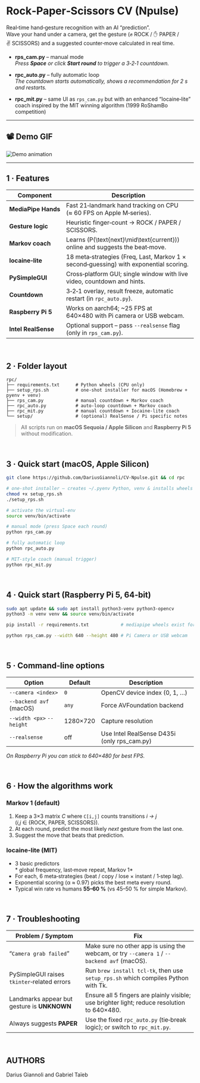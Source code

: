 # Rock‑Paper‑Scissors CV (Npulse)

Real‑time hand‑gesture recognition with an AI “prediction”.  
Wave your hand under a camera, get the gesture (✊ ROCK / ✋ PAPER / ✌️ SCISSORS) and a suggested counter‑move calculated in real time.

* **rps_cam.py** – manual mode  
  *Press **Space** or click **Start round** to trigger a 3‑2‑1 countdown.*

* **rpc_auto.py** – fully automatic loop  
  *The countdown starts automatically, shows a recommendation for 2 s and restarts.*

* **rpc_mit.py** – same UI as `rps_cam.py` but with an enhanced “Iocaine‑lite” coach inspired by the MIT winning algorithm (1999 RoShamBo competition)


---

## 📽 Demo GIF
![Demo animation](../docs/demo_rpc.gif)



---
## 1 · Features

| Component          | Description                                                                  |
|--------------------|------------------------------------------------------------------------------|
| **MediaPipe Hands**| Fast 21‑landmark hand tracking on CPU (≈ 60 FPS on Apple M‑series).          |
| **Gesture logic**  | Heuristic finger‑count → ROCK / PAPER / SCISSORS.                            |
| **Markov coach**   | Learns \(P(\text{next}\mid\text{current})\) online and suggests the beat‑move.|
| **Iocaine‑lite**   | 18 meta‑strategies (Freq, Last, Markov 1 × second‑guessing) with exponential scoring.|
| **PySimpleGUI**    | Cross‑platform GUI; single window with live video, countdown and hints.      |
| **Countdown**      | 3‑2‑1 overlay, result freeze, automatic restart (in `rpc_auto.py`).          |
| **Raspberry Pi 5** | Works on aarch64; ~25 FPS at 640×480 with Pi camera or USB webcam.           |
| **Intel RealSense**| Optional support – pass `--realsense` flag (only in `rps_cam.py`).           |

<br>

## 2 · Folder layout

```
rpc/
├── requirements.txt      # Python wheels (CPU only)
├── setup_rps.sh          # one‑shot installer for macOS (Homebrew + pyenv + venv)
├── rps_cam.py            # manual countdown + Markov coach
├── rpc_auto.py           # auto‑loop countdown + Markov coach
├── rpc_mit.py            # manual countdown + Iocaine‑lite coach
└── setup/                # (optional) RealSense / Pi specific notes
```

> All scripts run on **macOS Sequoia / Apple Silicon** and **Raspberry Pi 5** without modification.

<br>

## 3 · Quick start (macOS, Apple Silicon)

```bash
git clone https://github.com/DariusGiannoli/CV-Npulse.git && cd rpc

# one‑shot installer – creates ~/.pyenv Python, venv & installs wheels
chmod +x setup_rps.sh
./setup_rps.sh

# activate the virtual‑env
source venv/bin/activate

# manual mode (press Space each round)
python rps_cam.py

# fully automatic loop
python rpc_auto.py

# MIT‑style coach (manual trigger)
python rpc_mit.py
```

<br>

## 4 · Quick start (Raspberry Pi 5, 64‑bit)

```bash
sudo apt update && sudo apt install python3-venv python3-opencv
python3 -m venv venv && source venv/bin/activate

pip install -r requirements.txt            # mediapipe wheels exist for aarch64

python rps_cam.py --width 640 --height 480 # Pi Camera or USB webcam
```

<br>

## 5 · Command‑line options

| Option                    | Default | Description                                |
|---------------------------|---------|--------------------------------------------|
| `--camera <index>`        | `0`     | OpenCV device index (0, 1, …)              |
| `--backend avf` (macOS)   | `any`   | Force AVFoundation backend                 |
| `--width <px>` `--height` | 1280×720| Capture resolution                         |
| `--realsense`             | off     | Use Intel RealSense D435i (only rps_cam.py)|

*On Raspberry Pi you can stick to 640×480 for best FPS.*

<br>

## 6 · How the algorithms work

### Markov 1 (default)

1. Keep a 3×3 matrix *C* where `C[i,j]` counts transitions *i → j*  
   (*i,j* ∈ {ROCK, PAPER, SCISSORS}).  
2. At each round, predict the most likely *next* gesture from the last one.  
3. Suggest the move that beats that prediction.

### Iocaine‑lite (MIT)

* 3 basic predictors  
  * global frequency, last‑move repeat, Markov 1*  
* For each, 6 meta‑strategies (beat / copy / lose × instant / 1‑step lag).  
* Exponential scoring (α ≈ 0.97) picks the best meta every round.  
* Typical win rate vs humans **55–60 %** (vs 45–50 % for simple Markov).

<br>

## 7 · Troubleshooting

| Problem / Symptom                                      | Fix |
|--------------------------------------------------------|-----|
| “`Camera grab failed`”                                 | Make sure no other app is using the webcam, or try `--camera 1` / `--backend avf` (macOS). |
| PySimpleGUI raises `tkinter`‑related errors            | Run `brew install tcl-tk`, then use `setup_rps.sh` which compiles Python with Tk. |
| Landmarks appear but gesture is **UNKNOWN**            | Ensure all 5 fingers are plainly visible; use brighter light; reduce resolution to 640×480. |
| Always suggests **PAPER**                              | Use the fixed `rpc_auto.py` (tie‑break logic); or switch to `rpc_mit.py`. |

<br>


## AUTHORS

Darius Giannoli and Gabriel Taïeb  
